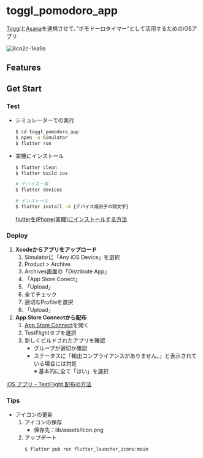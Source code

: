 # toggl_pomodoro_app
[Toggl](https://toggl.com/)と[Asana](https://asana.com/ja)を連携させて、”ポモドーロタイマー”</b>として活用するためのiOSアプリ

![8co2c-1ea9a](https://user-images.githubusercontent.com/46038618/166850792-35d5eced-4bbb-4667-8ae3-e709d6089aee.gif)

## Features

## Get Start
### Test
* シミュレーターでの実行
    ```bash
    $ cd toggl_pomodoro_app
    $ open -a Simulator
    $ flutter run
    ```
* 実機にインストール
    ```bash
    $ flutter clean
    $ flutter build ios

    # デバイス一覧
    $ flutter devices

    # インストール
    $ flutter install -d {デバイス識別子の頭文字}
    ```
    [flutterをiPhone(実機)にインストールする方法](https://zenn.dev/nnabeyang/scraps/62cea9e93a4409)

### Deploy
1. **Xcodeからアプリをアップロード**
    1. Simulatorに「Any iOS Device」を選択
    2. Product > Archive
    3. Archives画面の「Distribute App」
    4. 「App Store Conect」
    5. 「Upload」
    5. 全てチェック
    6. 適切なProfileを選択
    7. 「Upload」
2. **App Store Connectから配布**
    1. [App Store Connect](https://appstoreconnect.apple.com/apps)を開く
    2. TestFlightタブを選択
    3. 新しくビルドされたアプリを確認
        * グループが適切か確認
        * ステータスに「輸出コンプライアンスがありません。」と表示されている場合には対処<br>
        ※ 基本的に全て「はい」を選択

[iOS アプリ - TestFlight 配布の方法](https://softmoco.com/devenv/ios-test-flight-distribution.php)
### Tips
* アイコンの更新
    1. アイコンの保存<br>
        * 保存先：lib/assets/icon.png
    2. アップデート
        ```bash
        $ flutter pub run flutter_launcher_icons:main
        ```